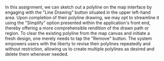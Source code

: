 In this assignment, we can sketch out a polyline on the map interface by engaging with the "Line Drawing" button situated in the upper left-hand area. Upon completion of their polyline drawing, we may opt to streamline it using the "Simplify" option presented within the application's front end, thereby offering a more comprehensible rendition of the drawn path or region. To clear the existing polyline from the map canvas and initiate a fresh design, one merely needs to tap the "Remove" button. The system empowers users with the liberty to revise their polylines repeatedly and without restriction, allowing us to create multiple polylines as desired and delete them whenever needed.
